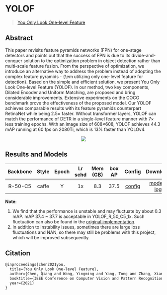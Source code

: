 # YOLOF

> [You Only Look One-level Feature](https://arxiv.org/abs/2103.09460)

<!-- [ALGORITHM] -->

## Abstract

This paper revisits feature pyramids networks (FPN) for one-stage detectors and points out that the success of FPN is
due to its divide-and-conquer solution to the optimization problem in object detection rather than multi-scale feature
fusion. From the perspective of optimization, we introduce an alternative way to address the problem instead of adopting
the complex feature pyramids - {\\em utilizing only one-level feature for detection}. Based on the simple and efficient
solution, we present You Only Look One-level Feature (YOLOF). In our method, two key components, Dilated Encoder and
Uniform Matching, are proposed and bring considerable improvements. Extensive experiments on the COCO benchmark prove
the effectiveness of the proposed model. Our YOLOF achieves comparable results with its feature pyramids counterpart
RetinaNet while being 2.5× faster. Without transformer layers, YOLOF can match the performance of DETR in a single-level
feature manner with 7× less training epochs. With an image size of 608×608, YOLOF achieves 44.3 mAP running at 60 fps on
2080Ti, which is 13% faster than YOLOv4.

<div align=center>
<img src="https://user-images.githubusercontent.com/40661020/144001639-257374ef-7d4f-412b-a783-88abdd22f277.png"/>
</div>

## Results and Models

| Backbone | Style | Epoch | Lr schd | Mem (GB) | box AP |                  Config                  |                                                                                                                                         Download                                                                                                                                         |
|:--------:|:-----:|:-----:|:-------:|:--------:|:------:|:----------------------------------------:|:----------------------------------------------------------------------------------------------------------------------------------------------------------------------------------------------------------------------------------------------------------------------------------------:|
| R-50-C5  | caffe |   Y   |   1x    |   8.3    |  37.5  | [config](./yolof_r50-c5_8xb8-1x_coco.py) | [model](https://download.openmmlab.com/mmdetection/v2.0/yolof/yolof_r50_c5_8x8_1x_coco/yolof_r50_c5_8x8_1x_coco_20210425_024427-8e864411.pth) \| [log](https://download.openmmlab.com/mmdetection/v2.0/yolof/yolof_r50_c5_8x8_1x_coco/yolof_r50_c5_8x8_1x_coco_20210425_024427.log.json) |

**Note**:

1. We find that the performance is unstable and may fluctuate by about 0.3 mAP. mAP 37.4 ~ 37.7 is acceptable in
   YOLOF_R_50_C5_1x. Such fluctuation can also be found in
   the [original implementation](https://github.com/chensnathan/YOLOF).
2. In addition to instability issues, sometimes there are large loss fluctuations and NAN, so there may still be
   problems with this project, which will be improved subsequently.

## Citation

```latex
@inproceedings{chen2021you,
  title={You Only Look One-level Feature},
  author={Chen, Qiang and Wang, Yingming and Yang, Tong and Zhang, Xiangyu and Cheng, Jian and Sun, Jian},
  booktitle={IEEE Conference on Computer Vision and Pattern Recognition},
  year={2021}
}
```
